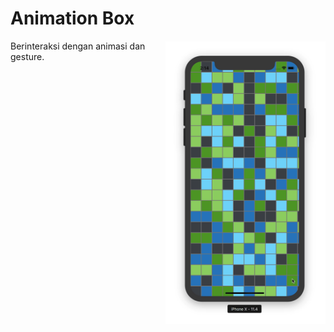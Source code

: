 # Animation Box
<img src="https://github.com/omrobbie/ios-ada-animation-box/blob/master/screenshot/preview1.gif" width=256 align="right" />
Berinteraksi dengan animasi dan gesture.
